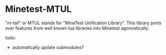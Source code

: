 # Minetest-MTUL
"m-tall" or MTUL stands for "MineTest Unification Library". This library ports over features from well known lua libraries into Minetest agonostically.

todo:
* automatically update submodules?
